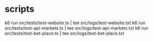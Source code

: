 # scripts
k6 run src/tests/test-website.ts | tee src/logs/test-website.txt
k6 run src/tests/test-api-markets.ts | tee src/logs/test-api-markets.txt
k6 run src/tests/test-bet-place.ts | tee src/logs/test-bet-place.txt
